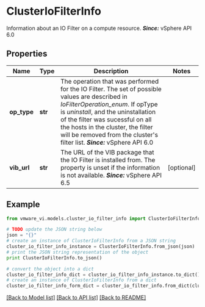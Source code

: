 # ClusterIoFilterInfo

Information about an IO Filter on a compute resource.  ***Since:*** vSphere API 6.0 

## Properties
Name | Type | Description | Notes
------------ | ------------- | ------------- | -------------
**op_type** | **str** | The operation that was performed for the IO Filter.  The set of possible values are described in *IoFilterOperation_enum*. If opType is *uninstall*, and the uninstallation of the filter was sucessful on all the hosts in the cluster, the filter will be removed from the cluster&#39;s filter list.  ***Since:*** vSphere API 6.0  | 
**vib_url** | **str** | The URL of the VIB package that the IO Filter is installed from.  The property is unset if the information is not available.  ***Since:*** vSphere API 6.5  | [optional] 

## Example

```python
from vmware_vi.models.cluster_io_filter_info import ClusterIoFilterInfo

# TODO update the JSON string below
json = "{}"
# create an instance of ClusterIoFilterInfo from a JSON string
cluster_io_filter_info_instance = ClusterIoFilterInfo.from_json(json)
# print the JSON string representation of the object
print ClusterIoFilterInfo.to_json()

# convert the object into a dict
cluster_io_filter_info_dict = cluster_io_filter_info_instance.to_dict()
# create an instance of ClusterIoFilterInfo from a dict
cluster_io_filter_info_form_dict = cluster_io_filter_info.from_dict(cluster_io_filter_info_dict)
```
[[Back to Model list]](../README.md#documentation-for-models) [[Back to API list]](../README.md#documentation-for-api-endpoints) [[Back to README]](../README.md)


